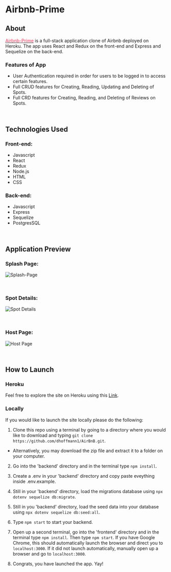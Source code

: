 # Airbnb-Prime

## About

[<font color=#FF385C>Airbnb-Prime</font>](https://airbnb-prime.herokuapp.com/) is a full-stack application clone of Airbnb deployed on Heroku. The app uses React and Redux on the front-end and Express and Sequelize on the back-end.

### Features of App

- User Authentication required in order for users to be logged in to access certain features.
- Full CRUD features for Creating, Reading, Updating and Deleting of Spots.
- Full CRD features for Creating, Reading, and Deleting of Reviews on Spots.

<br>

## Technologies Used

### Front-end:

- Javascript
- React
- Redux
- Node.js
- HTML
- CSS

### Back-end:

- Javascript
- Express
- Sequelize
- PostgresSQL

<br>

## Application Preview

### Splash Page:

![Splash-Page](./PreviewImages/splash-page.jpg)

<br>

### Spot Details:

![Spot Details](./PreviewImages/spot-details-page.jpg)

<br>

### Host Page:

![Host Page](./PreviewImages/host-page.jpg)

<br>

## How to Launch

### Heroku

Feel free to explore the site on Heroku using this [Link](https://airbnb-prime.herokuapp.com/).

### Locally

If you would like to launch the site locally please do the following:

1. Clone this repo using a terminal by going to a directory where you would like to download and typing `git clone https://github.com/dhoffmann1/AirBnB.git`.

- Alternatively, you may download the zip file and extract it to a folder on your computer.

2. Go into the 'backend' directory and in the terminal type `npm install`.

3. Create a .env in your 'backend' directory and copy paste eveything inside .env.example.

4. Still in your 'backend' directory, load the migrations database using `npx dotenv sequelize db:migrate`.

5. Still in you 'backend' directory, load the seed data into your database using `npx dotenv sequelize db:seed:all`.

6. Type `npm start` to start your backend.

7. Open up a second terminal, go into the 'frontend' directory and in the terminal type `npm install`. Then type `npm start`. If you have Google Chrome, this should automatically launch the browser and direct you to `localhost:3000`. If it did not launch automatically, manually open up a browser and go to `localhost:3000`.

8. Congrats, you have launched the app. Yay!

